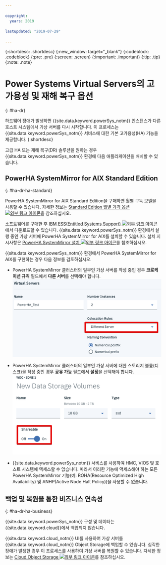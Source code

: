 ```yaml
---

copyright:
  years: 2019

lastupdated: "2019-07-29"

---
```


{:shortdesc: .shortdesc}
{:new_window: target="_blank"}
{:codeblock: .codeblock}
{:pre: .pre}
{:screen: .screen}
{:important: .important}
{:tip: .tip}
{:note: .note}

# Power Systems Virtual Servers의 고가용성 및 재해 복구 옵션
{: #ha-dr}

하드웨어 장애가 발생하면 {{site.data.keyword.powerSys_notm}} 인스턴스가 다른 호스트 시스템에서 가상 서버를 다시 시작합니다. 이 프로세스는 {{site.data.keyword.powerSys_notm}} 서비스에 대한 기본 고가용성(HA) 기능을 제공합니다.
{:shortdesc}

고급 HA 또는 재해 복구(DR) 솔루션을 원하는 경우 {{site.data.keyword.powerSys_notm}} 환경에 다음 애플리케이션을 배치할 수 있습니다.

## PowerHA SystemMirror for AIX Standard Edition
{: #ha-dr-ha-standard}

PowerHA SystemMirror for AIX Standard Edition을 구매하면 월별 구독 모델을 사용할 수 있습니다. 자세한 정보는 [Standard Edition 월별 가격 옵션 ![외부 링크 아이콘](../icons/launch-glyph.svg "외부 링크 아이콘")](https://www.ibm.com/common/ssi/ShowDoc.wss?docURL=/common/ssi/rep_ca/8/897/ENUS219-288/index.html)을 참조하십시오.

소프트웨어를 구매한 후 [IBM ESS(Entitled Systems Support) ![외부 링크 아이콘](../icons/launch-glyph.svg "외부 링크 아이콘")](http://www.ibm.com/eserver/ess)에서 다운로드할 수 있습니다. {{site.data.keyword.powerSys_notm}} 환경에서 실행 중인 가상 서버에 PowerHA SystemMirror for AIX를 설치할 수 있습니다. 설치 지시사항은 [PowerHA SystemMirror 설치 ![외부 링크 아이콘](../icons/launch-glyph.svg "외부 링크 아이콘")](https://www.ibm.com/support/knowledgecenter/SSPHQG_7.2/install/ha_install.html)를 참조하십시오.

{{site.data.keyword.powerSys_notm}} 환경에서 PowerHA SystemMirror for AIX를 구현하는 경우 다음 정보를 검토하십시오.

* PowerHA SystemMirror 클러스터의 일부인 가상 서버를 작성 중인 경우 **코로케이션 규칙** 필드에서 **다른 서버**를 선택해야 합니다. ![코로케이션 규칙 필드를 표시함](/images/hadr2.png "코로케이션 규칙 필드를 표시함")

* PowerHA SystemMirror 클러스터의 일부인 가상 서버에 대한 스토리지 볼륨(디스크)을 작성 중인 경우 **공유 가능** 필드에서 **설정**을 선택해야 합니다.
![공유 가능 규칙 필드를 표시함](/images/hadr1.png "공유 가능 필드를 표시함")

* {{site.data.keyword.powerSys_notm}} 서비스를 사용하여 HMC, VIOS 및 호스트 시스템에 액세스할 수 없습니다. 따라서 이러한 기능에 액세스해야 하는 모든 PowerHA SystemMirror 기능(예: ROHA(Resource Optimized High Availability) 및 ANHP(Active Node Halt Policy))을 사용할 수 없습니다. 

<!--* When you deploy PowerHA SystemMirror, you must verify that the Service IP address is defined as a private IP address. This Service IP address can be accessed by another {{site.data.keyword.powerSys_notm}} instance or from other {{site.data.keyword.cloud}} applications. You cannot use a public IP address because it cannot be moved from one interface to another interface within a virtual server or across different virtual servers. -->

<!--When you deploy PowerHA SystemMirror for AIX Enterprise Edition clusters in the {{site.data.keyword.powerSys_notm}} environment, you can only use the Geographic Logical Volume Manager (GLVM) functions. You cannot use storage mirroring functions that are part of PowerHA SystemMirror for AIX Enterprise Edition because you do not have access to the subsystem storage in the {{site.data.keyword.powerSys_notm}} environment. For more information, see [Geographic Logical Volume Manager ![External link icon](../icons/launch-glyph.svg "External link icon")](https://www.ibm.com/support/knowledgecenter/SSPHQG_7.2/glvm/ha_glvm_kick.html).
{:note}
[Enterprise Edition monthly pricing options ![External link icon](../icons/launch-glyph.svg "External link icon")](https://www.ibm.com/common/ssi/cgi-bin/ssialias?infotype=AN&subtype=CA&htmlfid=897/ENUS219-286) -->

## 백업 및 복원을 통한 비즈니스 연속성
{: #ha-dr-ha-business}

{{site.data.keyword.powerSys_notm}} 구성 및 데이터는 {{site.data.keyword.cloud}}에서 백업되지 않습니다.

{{site.data.keyword.cloud_notm}} UI를 사용하여 가상 서버를 {{site.data.keyword.cloud_notm}} Object Storage에 백업할 수 있습니다. 심각한 장애가 발생한 경우 이 프로세스를 사용하여 가상 서버를 복원할 수 있습니다. 자세한 정보는 [Cloud Object Storage ![외부 링크 아이콘](../icons/launch-glyph.svg "외부 링크 아이콘")](/docs/services/cloud-object-storage?topic=cloud-object-storage-getting-started)를 참조하십시오.
